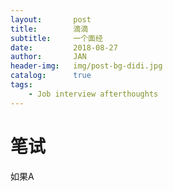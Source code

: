 ```yaml
---
layout:       post
title:        滴滴
subtitle:     一个面经
date:         2018-08-27
author:       JAN
header-img:   img/post-bg-didi.jpg
catalog:      true
tags:
    - Job interview afterthoughts
---
```


# 笔试

如果A
